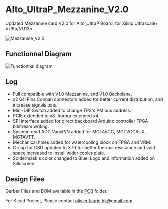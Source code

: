 # Alto_UltraP_Mezzanine_V2.0
Updated Mezzanine card V2.0 for Alto_UltraP Board, for Xilinx Ultrascale+ VU9p/VU13p. 

![Mezzanine_V2 0](https://github.com/user-attachments/assets/6f760b17-e291-44ea-aef2-f8fb70d67586)

## Functionnal Diagram

![Functionnal diagram](https://github.com/user-attachments/assets/de3472aa-66f2-4ac5-90fc-c60a2c354b5f)


## Log
- Full compatible with V1.0 Mezzanine, and V1.0 Backplane.
- x2 64-Pins Connan connectors added for better current distribution, and increase signals pins.
- Mini-DIP Switch added to change TPS's PM bus address.
- PCIE extended to x8. Aurora extended x4.
- SPI interface added for direct backboard Arduino controller FPGA bitstream writing.
- Sysmon read ADC VauxP/N added for MGTAVCC, MGTVCCAUX, MGTAVTT. 
- Mechanical holes added for watercooling block on FPGA and VRM.
- C-cap for CSD updated to X7R for better thermal resistance and void space increased to install wider cooler plate. 
- Soldermask's color changed to Blue. Logo and information added on Silkscreen.

## Design Files

Gerber Files and BOM available in the [PCB](https://github.com/OlivierHK/Alto_UltraP_Mezzanine_V2.0/tree/main/PCB) folder.

For Kicad Project, Please contact [olivier.faurie.hk@gmail.com](olivier.faurie.hk@gmail.com).
